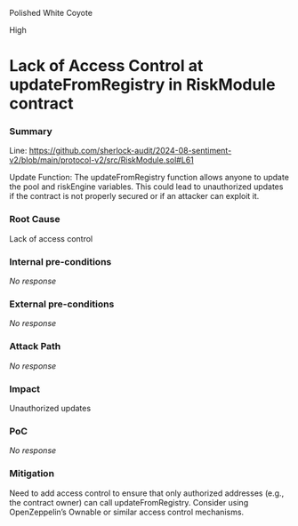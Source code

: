 Polished White Coyote

High

# Lack of Access Control at updateFromRegistry in RiskModule contract

### Summary

Line: https://github.com/sherlock-audit/2024-08-sentiment-v2/blob/main/protocol-v2/src/RiskModule.sol#L61

Update Function: The updateFromRegistry function allows anyone to update the pool and riskEngine variables. This could lead to unauthorized updates if the contract is not properly secured or if an attacker can exploit it.

### Root Cause

Lack of access control

### Internal pre-conditions

_No response_

### External pre-conditions

_No response_

### Attack Path

_No response_

### Impact

Unauthorized updates

### PoC

_No response_

### Mitigation

Need to add access control to ensure that only authorized addresses (e.g., the contract owner) can call updateFromRegistry. Consider using OpenZeppelin’s Ownable or similar access control mechanisms.